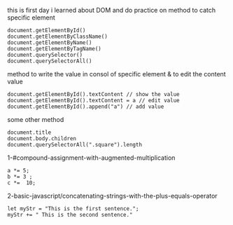 this is first day
i learned about DOM and do practice on method to catch specific element
```
document.getElementById()
document.getElementByClassName()
document.getElementByName()
document.getElementByTagName()
document.querySelector()
document.querySelectorAll()
```

method to write the value in consol of specific element & to edit the content value
```
document.getElementById().textContent // show the value
document.getElementById().textContent = a // edit value
document.getElementById().append("a") // add value
```

some other method
```
document.title
document.body.children
document.querySelectorAll(".square").length
```
1-#compound-assignment-with-augmented-multiplication
```
a *= 5;
b *= 3 ;
c *=  10;
```
2-basic-javascript/concatenating-strings-with-the-plus-equals-operator
```
let myStr = "This is the first sentence.";
myStr += " This is the second sentence."
```

